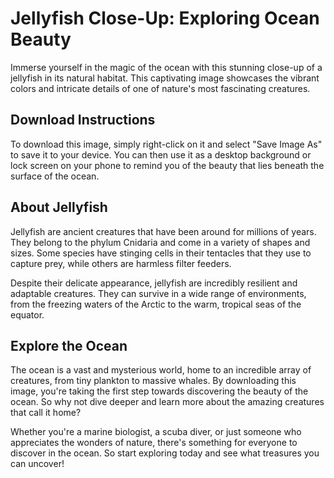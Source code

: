 <!--font:Open Sans-->

# Jellyfish Close-Up: Exploring Ocean Beauty

Immerse yourself in the magic of the ocean with this stunning close-up of a jellyfish in its natural habitat. This captivating image showcases the vibrant colors and intricate details of one of nature's most fascinating creatures.

## Download Instructions

To download this image, simply right-click on it and select "Save Image As" to save it to your device. You can then use it as a desktop background or lock screen on your phone to remind you of the beauty that lies beneath the surface of the ocean.

## About Jellyfish

Jellyfish are ancient creatures that have been around for millions of years. They belong to the phylum Cnidaria and come in a variety of shapes and sizes. Some species have stinging cells in their tentacles that they use to capture prey, while others are harmless filter feeders.

Despite their delicate appearance, jellyfish are incredibly resilient and adaptable creatures. They can survive in a wide range of environments, from the freezing waters of the Arctic to the warm, tropical seas of the equator.

## Explore the Ocean

The ocean is a vast and mysterious world, home to an incredible array of creatures, from tiny plankton to massive whales. By downloading this image, you're taking the first step towards discovering the beauty of the ocean. So why not dive deeper and learn more about the amazing creatures that call it home?

Whether you're a marine biologist, a scuba diver, or just someone who appreciates the wonders of nature, there's something for everyone to discover in the ocean. So start exploring today and see what treasures you can uncover!

<!--

Write me markdown content of website with wallpaper:

"A close-up of a jellyfish in the ocean"

The header of the page should not be copy of the text but rather a real content of the website which is using this wallpaper.


---


# Ocean Life Wallpaper

Decorate your desktop or phone with this stunning close-up of a jellyfish in the ocean. This wallpaper captures the vibrant colors and intricate details of one of nature's most fascinating creatures.

## Download Instructions

To download this wallpaper, simply right-click on the image and select "Save Image As" to save it to your device. You can then set it as your desktop background or lock screen on your phone.

## About Jellyfish

Jellyfish are marine animals that belong to the phylum Cnidaria. They are known for their umbrella-shaped bells and trailing tentacles that they use to capture prey. There are over 2,000 species of jellyfish, ranging in size from just a few millimeters to over two meters in diameter.

Despite their beauty, jellyfish can be dangerous to humans. Some species have stinging cells in their tentacles that can cause painful welts or even death. It's important to always be cautious when swimming in areas where jellyfish are present.

## Conclusion

Whether you're a fan of marine life or just looking for a stunning new wallpaper, this close-up of a jellyfish in the ocean is sure to impress. Download it today and enjoy the beauty of nature on your device.


---


Heading should not include word "wallpaper". The website should not be about the wallpaper itself, wallpaper is just a related background, rewrite whole content.


---


# Discover the Wonders of the Ocean

Get a glimpse of the mesmerizing world beneath the waves with this stunning close-up of a jellyfish in its natural habitat. This captivating image captures the vibrant colors and intricate details of one of nature's most fascinating creatures.

## Download Instructions

To download this image, simply right-click on it and select "Save Image As" to save it to your device. You can then use it as a desktop background or lock screen on your phone to remind you of the beauty that lies beneath the surface of the ocean.

## About Jellyfish

Jellyfish are ancient creatures that have been around for millions of years. They belong to the phylum Cnidaria and come in a variety of shapes and sizes. Some species have stinging cells in their tentacles that they use to capture prey, while others are harmless filter feeders.

Despite their delicate appearance, jellyfish are incredibly resilient and adaptable creatures. They can survive in a wide range of environments, from the freezing waters of the Arctic to the warm, tropical seas of the equator.

## Explore the Ocean

The ocean is home to an incredible array of creatures, from tiny plankton to massive whales. By downloading this image, you're taking the first step towards discovering the wonders of the ocean. So why not dive deeper and learn more about the amazing creatures that call it home?

Whether you're a marine biologist, a scuba diver, or just someone who appreciates the beauty of nature, there's something for everyone to discover in the ocean. So start exploring today and see what treasures you can uncover!


---


Heading is too long, rewrite whole content.


---


# Discover the Beauty of the Ocean with a Jellyfish Close-Up

Experience the magic of the ocean with this stunning close-up of a jellyfish in its natural habitat. This captivating image showcases the vibrant colors and intricate details of one of nature's most fascinating creatures.

## Download Instructions

To download this image, simply right-click on it and select "Save Image As" to save it to your device. You can then use it as a desktop background or lock screen on your phone to remind you of the beauty that lies beneath the surface of the ocean.

## About Jellyfish

Jellyfish are ancient creatures that have been around for millions of years. They belong to the phylum Cnidaria and come in a variety of shapes and sizes. Some species have stinging cells in their tentacles that they use to capture prey, while others are harmless filter feeders.

Despite their delicate appearance, jellyfish are incredibly resilient and adaptable creatures. They can survive in a wide range of environments, from the freezing waters of the Arctic to the warm, tropical seas of the equator.

## Explore the Ocean

The ocean is home to an incredible array of creatures, from tiny plankton to massive whales. By downloading this image, you're taking the first step towards discovering the beauty of the ocean. So why not dive deeper and learn more about the amazing creatures that call it home?

Whether you're a marine biologist, a scuba diver, or just someone who appreciates the wonders of nature, there's something for everyone to discover in the ocean. So start exploring today and see what treasures you can uncover!


---


Heading is too long, rewrite whole content.


---


# Dive into the Beauty of the Ocean with a Jellyfish Close-Up

Immerse yourself in the magic of the ocean with this stunning close-up of a jellyfish in its natural habitat. This captivating image showcases the vibrant colors and intricate details of one of nature's most fascinating creatures.

## Download Instructions

To download this image, simply right-click on it and select "Save Image As" to save it to your device. You can then use it as a desktop background or lock screen on your phone to remind you of the beauty that lies beneath the surface of the ocean.

## About Jellyfish

Jellyfish are ancient creatures that have been around for millions of years. They belong to the phylum Cnidaria and come in a variety of shapes and sizes. Some species have stinging cells in their tentacles that they use to capture prey, while others are harmless filter feeders.

Despite their delicate appearance, jellyfish are incredibly resilient and adaptable creatures. They can survive in a wide range of environments, from the freezing waters of the Arctic to the warm, tropical seas of the equator.

## Explore the Ocean

The ocean is a vast and mysterious world, home to an incredible array of creatures, from tiny plankton to massive whales. By downloading this image, you're taking the first step towards discovering the beauty of the ocean. So why not dive deeper and learn more about the amazing creatures that call it home?

Whether you're a marine biologist, a scuba diver, or just someone who appreciates the wonders of nature, there's something for everyone to discover in the ocean. So start exploring today and see what treasures you can uncover!


---


Write me a Google font which is best fitting for the website.

Pick from the list:
- IBM Plex Sans
- Orbitron
- Dancing Script
- Playfair Display
- Lobster
- Open Sans
- Raleway
- Roboto
- Futura
- Lato
- Inter
- Barlow Condensed
- Poppins
- Great Vibes
- Montserrat
- Exo 2
- Alegreya


Write just the font name nothing else.


---


I would recommend using "Open Sans" as it is a clean and modern font that is easy to read and works well for both headings and body text.

-->

